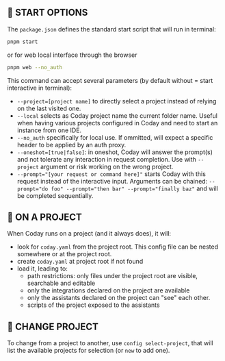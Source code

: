 ## 👟 START OPTIONS

The `package.json` defines the standard start script that will run in terminal:
  ```sh
  pnpm start
  ```
or for web local interface through the browser
  ```sh
  pnpm web --no_auth
  ```

This command can accept several parameters (by default without = start interactive in terminal):

- `--project=[project name]` to directly select a project instead of relying on the last visited one.
- `--local` selects as Coday project name the current folder name. Useful when having various projects configured in Coday and need to start an instance from one IDE.
- `--no_auth` specifically for local use. If ommitted, will expect a specific header to be applied by an auth proxy.
- `--oneshot=[true|false]`: in oneshot, Coday will answer the prompt(s) and not tolerate any interaction in request completion. Use with `--project` argument or risk working on the wrong project.
- `--prompt="[your request or command here]"` starts Coday with this request instead of the interactive input. Arguments can be chained: `--prompt="do foo" --prompt="then bar" --prompt="finally baz"` and will be completed sequentially.


## 💼 ON A PROJECT

When Coday runs on a project (and it always does), it will:

- look for `coday.yaml` from the project root. This config file can be nested somewhere or at the project root.
- create `coday.yaml` at project root if not found
- load it, leading to:
  - path restrictions: only files under the project root are visible, searchable and editable
  - only the integrations declared on the project are available
  - only the assistants declared on the project can "see" each other.
  - scripts of the project exposed to the assistants

## 🔀 CHANGE PROJECT

To change from a project to another, use `config select-project`, that will list the available projects for selection (or `new` to add one).
